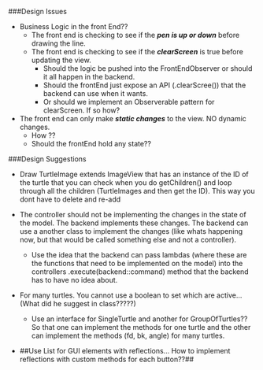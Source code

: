 ###Design Issues
- Business Logic in the front End??
  + The front end is checking to see if the ***pen is up or down*** before drawing the line.
  + The front end is checking to see if the ***clearScreen*** is true before updating the view.
    - Should the logic be pushed into the FrontEndObserver or should it all happen in the backend. 
    - Should the frontEnd just expose an API (.clearScree()) that the backend can use when it wants. 
    - Or should we implement an Observerable pattern for clearScreen. If so how?
- The front end can only make ***static changes*** to the view. NO dynamic changes.
  + How ?? 
  + Should the frontEnd hold any state??
  
###Design Suggestions
- Draw TurtleImage extends ImageView that has an instance of the ID of the turtle that you can check when you do getChildren() and loop through all the children (TurtleImages and then get the ID). This way you dont have to delete and re-add
- The controller should not be implementing the changes in the state of the model. The backend implements these changes. The backend can use a another class to implement the changes (like whats happening now, but that would be called something else and not a controller). 
  + Use the idea that the backend can pass lambdas (where these are the functions that need to be implemented on the model) into the controllers .execute(backend::command) method that the backend has to have no idea about.
- For many turtles. You cannot use a boolean to set which are active... (What did he suggest in class?????)
  + Use an interface for SingleTurtle and another for GroupOfTurtles?? So that one can implement the methods for one turtle and the other can implement the methods (fd, bk, angle) for many turtles.

- ##Use List for GUI elements with reflections... How to implement reflections with custom methods for each button??##
